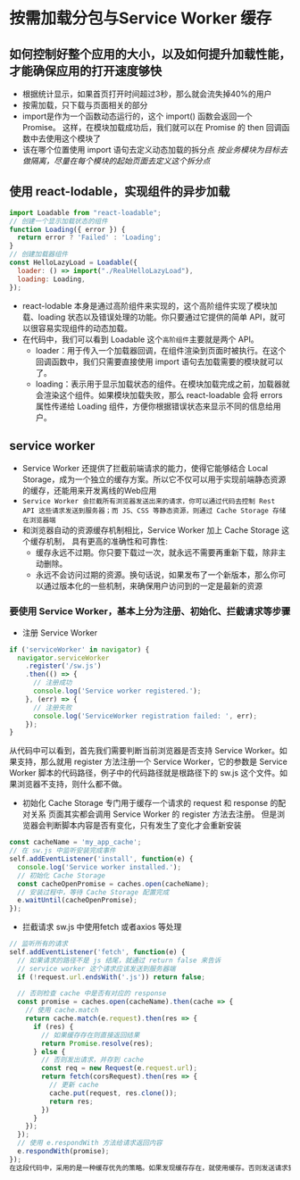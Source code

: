 # 按需加载分包与Service Worker 缓存
## 如何控制好整个应用的大小，以及如何提升加载性能，才能确保应用的打开速度够快
- 根据统计显示，如果首页打开时间超过3秒，那么就会流失掉40%的用户
- 按需加载，只下载与页面相关的部分
- import是作为一个函数动态运行的，这个 import() 函数会返回一个 Promise。
这样，在模块加载成功后，我们就可以在 Promise 的 then 回调函数中去使用这个模块了
- 该在哪个位置使用 import 语句去定义动态加载的拆分点
*按业务模块为目标去做隔离，尽量在每个模块的起始页面去定义这个拆分点*

## 使用 react-lodable，实现组件的异步加载
```jsx
import Loadable from "react-loadable";
// 创建一个显示加载状态的组件
function Loading({ error }) {
  return error ? 'Failed' : 'Loading';
}
// 创建加载器组件
const HelloLazyLoad = Loadable({
  loader: () => import("./RealHelloLazyLoad"),
  loading: Loading,
});
```
- react-lodable 本身是通过高阶组件来实现的，这个高阶组件实现了模块加载、loading 状态以及错误处理的功能。你只要通过它提供的简单 API，就可以很容易实现组件的动态加载。
- 在代码中，我们可以看到 Loadable 这个`高阶组件`主要就是两个 API。
  - loader：用于传入一个加载器回调，在组件渲染到页面时被执行。在这个回调函数中，我们只需要直接使用 import 语句去加载需要的模块就可以了。
  - loading：表示用于显示加载状态的组件。在模块加载完成之前，加载器就会渲染这个组件。如果模块加载失败，那么 react-loadable 会将 errors 属性传递给 Loading 组件，方便你根据错误状态来显示不同的信息给用户。

## service worker 
- Service Worker 还提供了拦截前端请求的能力，使得它能够结合 Local Storage，成为一个独立的缓存方案。所以它不仅可以用于实现前端静态资源的缓存，还能用来开发离线的Web应用
- `Service Worker 会拦截所有浏览器发送出来的请求，你可以通过代码去控制 Rest API 这些请求发送到服务器；而 JS、CSS 等静态资源，则通过 Cache Storage 存储在浏览器端`
- 和浏览器自动的资源缓存机制相比，Service Worker 加上 Cache Storage 这个缓存机制，
具有更高的准确性和可靠性:
  - 缓存永远不过期。你只要下载过一次，就永远不需要再重新下载，除非主动删除。
  - 永远不会访问过期的资源。换句话说，如果发布了一个新版本，那么你可以通过版本化的一些机制，来确保用户访问到的一定是最新的资源
### 要使用 Service Worker，基本上分为注册、初始化、拦截请求等步骤
- 注册 Service Worker
```js
if ('serviceWorker' in navigator) {
  navigator.serviceWorker
    .register('/sw.js')
    .then(() => {
      // 注册成功
      console.log('Service worker registered.');
    }, (err) => {
      // 注册失败
      console.log('ServiceWorker registration failed: ', err);
    });
}
```
从代码中可以看到，首先我们需要判断当前浏览器是否支持 Service Worker。如果支持，那么就用 register 方法注册一个 Service Worker，它的参数是 Service Worker 脚本的代码路径，例子中的代码路径就是根路径下的 sw.js 这个文件。如果浏览器不支持，则什么都不做。
- 初始化 Cache Storage
  专门用于缓存一个请求的 request 和 response 的配对关系
  页面其实都会调用 Service Worker 的 register 方法去注册。
  但是浏览器会判断脚本内容是否有变化，只有发生了变化才会重新安装
```js
const cacheName = 'my_app_cache';
// 在 sw.js 中监听安装完成事件
self.addEventListener('install', function(e) {
  console.log('Service worker installed.');
  // 初始化 Cache Storage
  const cacheOpenPromise = caches.open(cacheName);
  // 安装过程中，等待 Cache Storage 配置完成
  e.waitUntil(cacheOpenPromise);
});
```
- 拦截请求
   sw.js 中使用fetch 或者axios 等处理
```js
// 监听所有的请求
self.addEventListener('fetch', function(e) {
  // 如果请求的路径不是 js 结尾，就通过 return false 来告诉 
  // service worker 这个请求应该发送到服务器端
  if (!request.url.endsWith('.js')) return false;
  
  // 否则检查 cache 中是否有对应的 response
  const promise = caches.open(cacheName).then(cache => {
    // 使用 cache.match 
    return cache.match(e.request).then(res => {
      if (res) {
        // 如果缓存存在则直接返回结果
        return Promise.resolve(res);
      } else {
        // 否则发出请求，并存到 cache
        const req = new Request(e.request.url);
        return fetch(corsRequest).then(res => {
          // 更新 cache
          cache.put(request, res.clone());
          return res;
        })
      }
    });
  });
  // 使用 e.respondWith 方法给请求返回内容
  e.respondWith(promise);
});
在这段代码中，采用的是一种缓存优先的策略。如果发现缓存存在，就使用缓存。否则发送请求到服务器端，然后把响应存放到缓存，并同时返回给调用者。
```